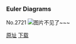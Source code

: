 ### Euler Diagrams
No.2721
![图片不见了~~~](https://imgs.xkcd.com/comics/euler_diagrams.png)

[原址](https://xkcd.com//2721) [下载](https://imgs.xkcd.com/comics/euler_diagrams.png)


